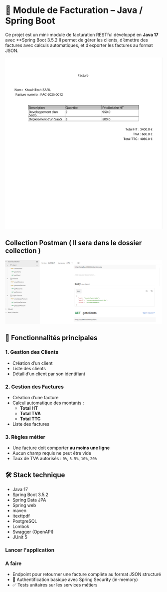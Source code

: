 # 🧾 Module de Facturation – Java / Spring Boot

Ce projet est un mini-module de facturation RESTful développé en **Java 17** avec **Spring Boot 3.5.2 Il permet de gérer les clients, d’émettre des factures avec calculs automatiques, et d’exporter les factures au format JSON.

![Facture image](img/Capture.PNG)

## Collection Postman ( Il sera dans le dossier collection )
![Collection postman image](img/Collection.PNG)

## 🚀 Fonctionnalités principales

### 1. Gestion des Clients
- Création d’un client 
- Liste des clients
- Détail d’un client par son identifiant

### 2. Gestion des Factures
- Création d’une facture 
- Calcul automatique des montants :
  - **Total HT**
  - **Total TVA**
  - **Total TTC**
- Liste des factures

### 3. Règles métier
- Une facture doit comporter **au moins une ligne**
- Aucun champ requis ne peut être vide
- Taux de TVA autorisés : `0%`, `5.5%`, `10%`, `20%`

## 🛠️ Stack technique

- Java 17
- Spring Boot 3.5.2
- Spring Data JPA
- Spring web
- maven
- itexttpdf
- PostgreSQL
- Lombok
- Swagger (OpenAPI)
- JUnit 5

### Lancer l'application

### A faire
- Endpoint pour retourner une facture complète au format JSON structuré
- 🔐 Authentification basique avec Spring Security (in-memory)
- ✅ Tests unitaires sur les services métiers


